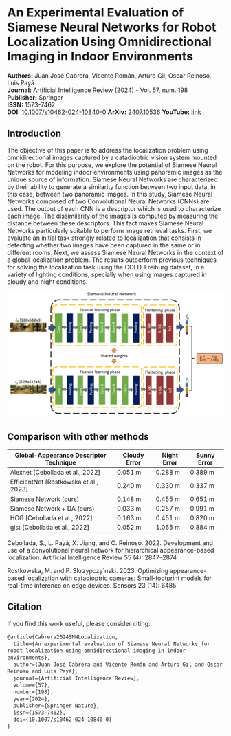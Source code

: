 # An Experimental Evaluation of Siamese Neural Networks for Robot Localization Using Omnidirectional Imaging in Indoor Environments

**Authors:** Juan José Cabrera, Vicente Román, Arturo Gil, Oscar Reinoso, Luis Payá  
**Journal:** Artificial Intelligence Review (2024) - Vol. 57, num. 198  
**Publisher:** Springer  
**ISSN:** 1573-7462  
**DOI:** [10.1007/s10462-024-10840-0](https://link.springer.com/article/10.1007/s10462-024-10840-0)
**ArXiv:** [2407.10536](https://arxiv.org/abs/2407.10536)
**YouTube:** [link](https://www.youtube.com/watch?v=UaK0BJ_e06A)



## Introduction

The objective of this paper is to address the localization problem using omnidirectional images captured by a catadioptric vision system mounted on the robot. For this purpose, we explore the potential of Siamese Neural Networks for modeling indoor environments using panoramic images as the unique source of information. Siamese Neural Networks are characterized by their ability to generate a similarity function between two input data, in this case, between two panoramic images. In this study, Siamese Neural Networks composed of two Convolutional Neural Networks (CNNs) are used. The output of each CNN is a descriptor which is used to characterize each image. The dissimilarity of the images is computed by measuring the distance between these descriptors. This fact makes Siamese Neural Networks particularly suitable to perform image retrieval tasks. First, we evaluate an initial task strongly related to localization that consists in detecting whether two images have been captured in the same or in different rooms. Next, we assess Siamese Neural Networks in the context of a global localization problem. The results outperform previous techniques for solving the localization task using the COLD-Freiburg dataset, in a variety of lighting conditions, specially when using images captured in cloudy and night conditions.

![Example Image](SiameseArquitecture.PNG)

## Comparison with other methods

| Global-Appearance Descriptor Technique | Cloudy Error | Night Error | Sunny Error |
|----------------------------------------|--------------|-------------|-------------|
| Alexnet [Cebollada et al., 2022]       | 0.051 m      | 0.288 m     | 0.389 m     |
| EfficientNet [Rostkowska et al., 2023] | 0.240 m      | 0.330 m     | 0.337 m     |
| Siamese Network (ours)                 | 0.148 m      | 0.455 m     | 0.651 m     |
| Siamese Network + DA (ours)            | 0.033 m      | 0.257 m     | 0.991 m     |
| HOG [Cebollada et al., 2022]           | 0.163 m      | 0.451 m     | 0.820 m     |
| gist [Cebollada et al., 2022]          | 0.052 m      | 1.065 m     | 0.884 m     |

Cebollada, S., L. Payá, X. Jiang, and O. Reinoso. 2022. Development and
use of a convolutional neural network for hierarchical appearance-based
localization. Artificial Intelligence Review 55 (4): 2847–2874 

Rostkowska, M. and P. Skrzypczy´nski. 2023. Optimizing appearance-based
localization with catadioptric cameras: Small-footprint models for real-time
inference on edge devices. Sensors 23 (14): 6485 

## Citation
If you find this work useful, please consider citing:

    @article{Cabrera2024SNNLocalization,
      title={An experimental evaluation of Siamese Neural Networks for robot localization using omnidirectional imaging in indoor environments},
      author={Juan José Cabrera and Vicente Román and Arturo Gil and Oscar Reinoso and Luis Payá},
      journal={Artificial Intelligence Review},
      volume={57},
      number={198},
      year={2024},
      publisher={Springer Nature},
      issn={1573-7462},
      doi={10.1007/s10462-024-10840-0}
    }
